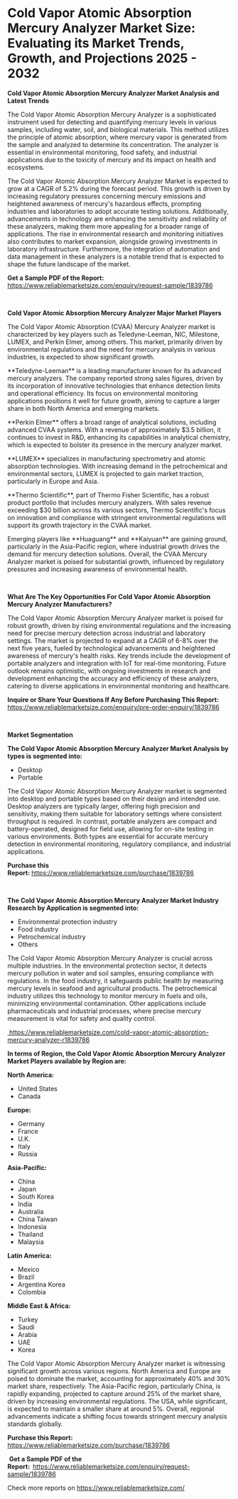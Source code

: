 <p><h1>Cold Vapor Atomic Absorption Mercury Analyzer Market Size: Evaluating its Market Trends, Growth, and Projections 2025 - 2032</h1></p><p><strong>Cold Vapor Atomic Absorption Mercury Analyzer Market Analysis and Latest Trends</strong></p>
<p><p>The Cold Vapor Atomic Absorption Mercury Analyzer is a sophisticated instrument used for detecting and quantifying mercury levels in various samples, including water, soil, and biological materials. This method utilizes the principle of atomic absorption, where mercury vapor is generated from the sample and analyzed to determine its concentration. The analyzer is essential in environmental monitoring, food safety, and industrial applications due to the toxicity of mercury and its impact on health and ecosystems.</p><p>The Cold Vapor Atomic Absorption Mercury Analyzer Market is expected to grow at a CAGR of 5.2% during the forecast period. This growth is driven by increasing regulatory pressures concerning mercury emissions and heightened awareness of mercury's hazardous effects, prompting industries and laboratories to adopt accurate testing solutions. Additionally, advancements in technology are enhancing the sensitivity and reliability of these analyzers, making them more appealing for a broader range of applications. The rise in environmental research and monitoring initiatives also contributes to market expansion, alongside growing investments in laboratory infrastructure. Furthermore, the integration of automation and data management in these analyzers is a notable trend that is expected to shape the future landscape of the market.</p></p>
<p><strong>Get a Sample PDF of the Report:&nbsp;</strong> <a href="https://www.reliablemarketsize.com/enquiry/request-sample/1839786?utm_campaign=2580&utm_medium=2&utm_source=Github&utm_content=ia&utm_term=28022025&utm_id=cold-vapor-atomic-absorption-mercury-analyzer">https://www.reliablemarketsize.com/enquiry/request-sample/1839786</a></p>
<p>&nbsp;</p>
<p><strong>Cold Vapor Atomic Absorption Mercury Analyzer Major Market Players</strong></p>
<p><p>The Cold Vapor Atomic Absorption (CVAA) Mercury Analyzer market is characterized by key players such as Teledyne-Leeman, NIC, Milestone, LUMEX, and Perkin Elmer, among others. This market, primarily driven by environmental regulations and the need for mercury analysis in various industries, is expected to show significant growth.</p><p>**Teledyne-Leeman** is a leading manufacturer known for its advanced mercury analyzers. The company reported strong sales figures, driven by its incorporation of innovative technologies that enhance detection limits and operational efficiency. Its focus on environmental monitoring applications positions it well for future growth, aiming to capture a larger share in both North America and emerging markets.</p><p>**Perkin Elmer** offers a broad range of analytical solutions, including advanced CVAA systems. With a revenue of approximately $3.5 billion, it continues to invest in R&D, enhancing its capabilities in analytical chemistry, which is expected to bolster its presence in the mercury analyzer market. </p><p>**LUMEX** specializes in manufacturing spectrometry and atomic absorption technologies. With increasing demand in the petrochemical and environmental sectors, LUMEX is projected to gain market traction, particularly in Europe and Asia.</p><p>**Thermo Scientific**, part of Thermo Fisher Scientific, has a robust product portfolio that includes mercury analyzers. With sales revenue exceeding $30 billion across its various sectors, Thermo Scientific's focus on innovation and compliance with stringent environmental regulations will support its growth trajectory in the CVAA market.</p><p>Emerging players like **Huaguang** and **Kaiyuan** are gaining ground, particularly in the Asia-Pacific region, where industrial growth drives the demand for mercury detection solutions. Overall, the CVAA Mercury Analyzer market is poised for substantial growth, influenced by regulatory pressures and increasing awareness of environmental health.</p></p>
<p>&nbsp;</p>
<p><strong>What Are The Key Opportunities For Cold Vapor Atomic Absorption Mercury Analyzer Manufacturers?</strong></p>
<p><p>The Cold Vapor Atomic Absorption Mercury Analyzer market is poised for robust growth, driven by rising environmental regulations and the increasing need for precise mercury detection across industrial and laboratory settings. The market is projected to expand at a CAGR of 6-8% over the next five years, fueled by technological advancements and heightened awareness of mercury's health risks. Key trends include the development of portable analyzers and integration with IoT for real-time monitoring. Future outlook remains optimistic, with ongoing investments in research and development enhancing the accuracy and efficiency of these analyzers, catering to diverse applications in environmental monitoring and healthcare.</p></p>
<p><strong>Inquire or Share Your Questions If Any Before Purchasing This Report:</strong> <a href="https://www.reliablemarketsize.com/enquiry/pre-order-enquiry/1839786?utm_campaign=2580&utm_medium=2&utm_source=Github&utm_content=ia&utm_term=28022025&utm_id=cold-vapor-atomic-absorption-mercury-analyzer">https://www.reliablemarketsize.com/enquiry/pre-order-enquiry/1839786</a></p>
<p>&nbsp;</p>
<p><strong>Market Segmentation</strong></p>
<p><strong>The Cold Vapor Atomic Absorption Mercury Analyzer Market Analysis by types is segmented into:</strong></p>
<p><ul><li>Desktop</li><li>Portable</li></ul></p>
<p><p>The Cold Vapor Atomic Absorption Mercury Analyzer market is segmented into desktop and portable types based on their design and intended use. Desktop analyzers are typically larger, offering high precision and sensitivity, making them suitable for laboratory settings where consistent throughput is required. In contrast, portable analyzers are compact and battery-operated, designed for field use, allowing for on-site testing in various environments. Both types are essential for accurate mercury detection in environmental monitoring, regulatory compliance, and industrial applications.</p></p>
<p><strong>Purchase this Report:&nbsp;</strong><a href="https://www.reliablemarketsize.com/purchase/1839786?utm_campaign=2580&utm_medium=2&utm_source=Github&utm_content=ia&utm_term=28022025&utm_id=cold-vapor-atomic-absorption-mercury-analyzer">https://www.reliablemarketsize.com/purchase/1839786</a></p>
<p>&nbsp;</p>
<p><strong>The Cold Vapor Atomic Absorption Mercury Analyzer Market Industry Research by Application is segmented into:</strong></p>
<p><ul><li>Environmental protection industry</li><li>Food industry</li><li>Petrochemical industry</li><li>Others</li></ul></p>
<p><p>The Cold Vapor Atomic Absorption Mercury Analyzer is crucial across multiple industries. In the environmental protection sector, it detects mercury pollution in water and soil samples, ensuring compliance with regulations. In the food industry, it safeguards public health by measuring mercury levels in seafood and agricultural products. The petrochemical industry utilizes this technology to monitor mercury in fuels and oils, minimizing environmental contamination. Other applications include pharmaceuticals and industrial processes, where precise mercury measurement is vital for safety and quality control.</p></p>
<p><a href="https://www.reliablemarketsize.com/cold-vapor-atomic-absorption-mercury-analyzer-r1839786?utm_campaign=2580&utm_medium=2&utm_source=Github&utm_content=ia&utm_term=28022025&utm_id=cold-vapor-atomic-absorption-mercury-analyzer">&nbsp;https://www.reliablemarketsize.com/cold-vapor-atomic-absorption-mercury-analyzer-r1839786</a></p>
<p><strong>In terms of Region, the Cold Vapor Atomic Absorption Mercury Analyzer Market Players available by Region are:</strong></p>
<p>
    <p> <strong> North America: </strong>
        <ul>
            <li>United States</li>
            <li>Canada</li>
        </ul>
        </p> 
    <p> <strong> Europe: </strong>
        <ul>
            <li>Germany</li>
            <li>France</li>
            <li>U.K.</li>
            <li>Italy</li>
            <li>Russia</li>
        </ul>
        </p> 
    <p> <strong> Asia-Pacific: </strong>
        <ul>
            <li>China</li>
            <li>Japan</li>
            <li>South Korea</li>
            <li>India</li>
            <li>Australia</li>
            <li>China Taiwan</li>
            <li>Indonesia</li>
            <li>Thailand</li>
            <li>Malaysia</li>
        </ul>
        </p> 
    <p> <strong> Latin America: </strong>
        <ul>
            <li>Mexico</li>
            <li>Brazil</li>
            <li>Argentina Korea</li>
            <li>Colombia</li>
        </ul>
        </p> 
    <p> <strong> Middle East & Africa: </strong>
        <ul>
            <li>Turkey</li>
            <li>Saudi</li>
            <li>Arabia</li>
            <li>UAE</li>
            <li>Korea</li>
        </ul>
    </p>
    </p>
<p><p>The Cold Vapor Atomic Absorption Mercury Analyzer market is witnessing significant growth across various regions. North America and Europe are poised to dominate the market, accounting for approximately 40% and 30% market share, respectively. The Asia-Pacific region, particularly China, is rapidly expanding, projected to capture around 25% of the market share, driven by increasing environmental regulations. The USA, while significant, is expected to maintain a smaller share at around 5%. Overall, regional advancements indicate a shifting focus towards stringent mercury analysis standards globally.</p></p>
<p><strong>Purchase this Report: </strong><a href="https://www.reliablemarketsize.com/purchase/1839786?utm_campaign=2580&utm_medium=2&utm_source=Github&utm_content=ia&utm_term=28022025&utm_id=cold-vapor-atomic-absorption-mercury-analyzer">https://www.reliablemarketsize.com/purchase/1839786</a></p>
<p>&nbsp;<strong>Get a Sample PDF of the Report:&nbsp;&nbsp;</strong><a href="https://www.reliablemarketsize.com/enquiry/request-sample/1839786?utm_campaign=2580&utm_medium=2&utm_source=Github&utm_content=ia&utm_term=28022025&utm_id=cold-vapor-atomic-absorption-mercury-analyzer">https://www.reliablemarketsize.com/enquiry/request-sample/1839786</a></p>
<p><strong></strong></p>
<p>Check more reports on <a href="https://www.reliablemarketsize.com/?utm_campaign=2580&utm_medium=2&utm_source=Github&utm_content=ia&utm_term=28022025&utm_id=cold-vapor-atomic-absorption-mercury-analyzer">https://www.reliablemarketsize.com/</a></p>